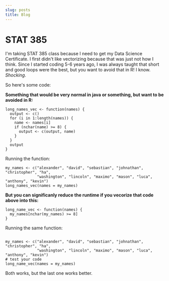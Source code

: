 ```yaml
---
slug: posts
title: Blog
---
```


# STAT 385


I'm taking STAT 385 class because I need to get my Data Science Certificate. I first didn't like vectorizing because that was just not how I think. Since I started coding 5-6 years ago, I was always taught that short and good loops were the best, but you want to avoid that in R! I know. *Shocking*. 

So here's some code:

**Something that would be very normal in java or something, but want to be avoided in R:**

```{r}
long_names_vec <- function(names) {
  output <- c()
  for (i in 1:length(names)) {
    name <- names[i]
    if (nchar(name) >= 8) {
      output <- c(output, name)
    }
  }
  output
}
```

Running the function:

```{r}
my_names <- c("alexander", "david", "sebastian", "johnathan", "christopher", "ha",
              "washington", "lincoln", "maximo", "mason", "luca", "anthony", "kevin")
long_names_vec(names = my_names)

```


**But you can significanly reduce the runtime if you vecorize that code above into this:**


```{r}
long_name_vec <- function(names) {
  my_names[nchar(my_names) >= 8]
}
```

Running the same function:

```{r}

my_names <- c("alexander", "david", "sebastian", "johnathan", "christopher", "ha",
              "washington", "lincoln", "maximo", "mason", "luca", "anthony", "kevin")
# test your code
long_name_vec(names = my_names)

```


Both works, but the last one works better.

